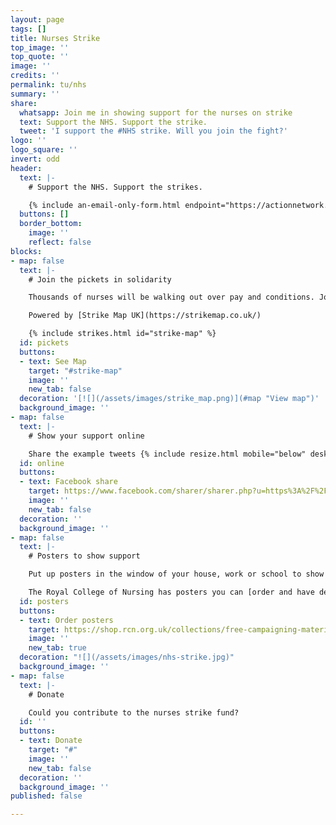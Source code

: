 ```yaml
---
layout: page
tags: []
title: Nurses Strike
top_image: ''
top_quote: ''
image: ''
credits: ''
permalink: tu/nhs
summary: ''
share:
  whatsapp: Join me in showing support for the nurses on strike
  text: Support the NHS. Support the strike.
  tweet: 'I support the #NHS strike. Will you join the fight?'
logo: ''
logo_square: ''
invert: odd
header:
  text: |-
    # Support the NHS. Support the strikes.

    {% include an-email-only-form.html endpoint="https://actionnetwork.org/api/v2/petitions/65b32fbe-86ae-4037-8f56-73f5881ec34a/signatures" jump="pickets" %}
  buttons: []
  border_bottom:
    image: ''
    reflect: false
blocks:
- map: false
  text: |-
    # Join the pickets in solidarity

    Thousands of nurses will be walking out over pay and conditions. Join them on the picket lines to show your support for the NHS.

    Powered by [Strike Map UK](https://strikemap.co.uk/)

    {% include strikes.html id="strike-map" %}
  id: pickets
  buttons:
  - text: See Map
    target: "#strike-map"
    image: ''
    new_tab: false
  decoration: '[![](/assets/images/strike_map.png)](#map "View map")'
  background_image: ''
- map: false
  text: |-
    # Show your support online

    Share the example tweets {% include resize.html mobile="below" desktop="on the right" %}
  id: online
  buttons:
  - text: Facebook share
    target: https://www.facebook.com/sharer/sharer.php?u=https%3A%2F%2Fdefundclimatechaos.uk%2Fnhs
    image: ''
    new_tab: false
  decoration: ''
  background_image: ''
- map: false
  text: |-
    # Posters to show support

    Put up posters in the window of your house, work or school to show support with striking nurses.

    The Royal College of Nursing has posters you can [order and have delivered](https://shop.rcn.org.uk/collections/free-campaigning-materials) completely for free.
  id: posters
  buttons:
  - text: Order posters
    target: https://shop.rcn.org.uk/collections/free-campaigning-materials?page=1
    image: ''
    new_tab: true
  decoration: "![](/assets/images/nhs-strike.jpg)"
  background_image: ''
- map: false
  text: |-
    # Donate

    Could you contribute to the nurses strike fund?
  id: ''
  buttons:
  - text: Donate
    target: "#"
    image: ''
    new_tab: false
  decoration: ''
  background_image: ''
published: false

---
```

